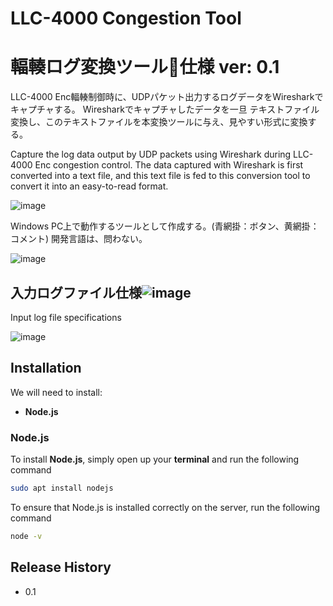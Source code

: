 # LLC-4000 Congestion Tool
# 輻輳ログ変換ツール仕様 ver: 0.1


LLC-4000 Enc輻輳制御時に、UDPパケット出力するログデータをWiresharkでキャプチャする。
Wiresharkでキャプチャしたデータを一旦 テキストファイル変換し、このテキストファイルを本変換ツールに与え、見やすい形式に変換する。

Capture the log data output by UDP packets using Wireshark during LLC-4000 Enc congestion control.
The data captured with Wireshark is first converted into a text file, and this text file is fed to this conversion tool to convert it into an easy-to-read format.

![image](https://github.com/kimkimhun3/LLC-4000_Congestion_tool/assets/47348954/ad26eb8c-fe10-4f86-b7bb-0d45ab568c28)

Windows PC上で動作するツールとして作成する。(青網掛：ボタン、黄網掛：コメント)
開発言語は、問わない。

![image](https://github.com/kimkimhun3/LLC-4000_Congestion_tool/assets/47348954/84704cd4-86b0-4807-9042-0f8949ea8594)

## 入力ログファイル仕様![image](https://github.com/kimkimhun3/LLC-4000_Congestion_tool/assets/47348954/cb96e640-0d48-4932-b93f-46ed0d46721c)
Input log file specifications

![image](https://github.com/kimkimhun3/LLC-4000_Congestion_tool/assets/47348954/824578c5-9531-4b16-a3cb-0ac973e0464a)

## Installation
We will need to install:

- **Node.js**
  
### Node.js

To install **Node.js**, simply open up your **terminal** and run the following command

```sh
sudo apt install nodejs
```

To ensure that Node.js is installed correctly on the server, run the following command

```sh
node -v
```


## Release History

- 0.1
